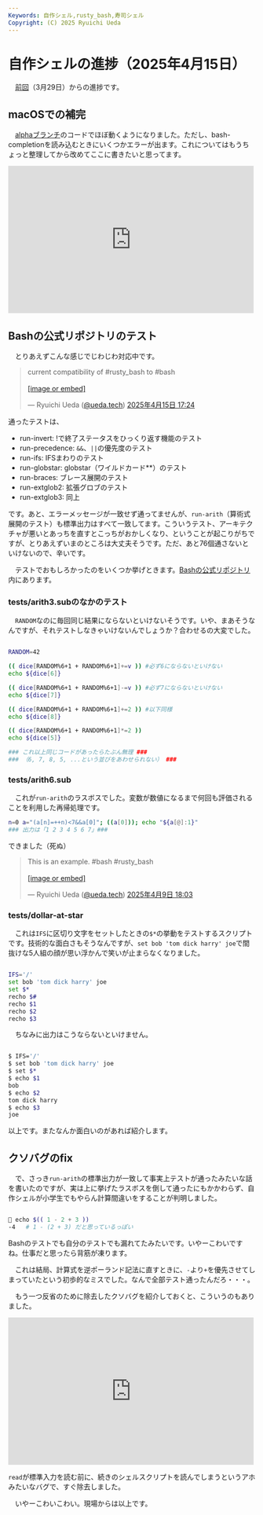 ```yaml
---
Keywords: 自作シェル,rusty_bash,寿司シェル
Copyright: (C) 2025 Ryuichi Ueda
---
```


# 自作シェルの進捗（2025年4月15日）

　[前回](/?post=20250329)（3月29日）からの進捗です。

## macOSでの補完

　[alphaブランチ](https://github.com/shellgei/rusty_bash/tree/alpha)のコードでほぼ動くようになりました。ただし、bash-completionを読み込むときにいくつかエラーが出ます。これについてはもうちょっと整理してから改めてここに書きたいと思ってます。

<iframe src="https://mi.shellgei.org/embed/notes/a6h0bho72l" data-misskey-embed-id="v1_6b2cca45-a37e-462b-97be-8645d4f35bb9" loading="lazy" referrerpolicy="strict-origin-when-cross-origin" style="border: none; width: 100%; max-width: 500px; height: 300px; color-scheme: light dark;"></iframe>
<script defer src="https://mi.shellgei.org/embed.js"></script>

## Bashの公式リポジトリのテスト

　とりあえずこんな感じでじわじわ対応中です。

<blockquote class="bluesky-embed" data-bluesky-uri="at://did:plc:eha6t6k5cy5oj33pvunkhdrg/app.bsky.feed.post/3lmtnnecgzk2c" data-bluesky-cid="bafyreicit7xgdrfwidtqdindhwawdjgq3hfxrxuh56cecfetf3aksbn24y" data-bluesky-embed-color-mode="system"><p lang="ja">current compatibility of #rusty_bash to #bash<br><br><a href="https://bsky.app/profile/did:plc:eha6t6k5cy5oj33pvunkhdrg/post/3lmtnnecgzk2c?ref_src=embed">[image or embed]</a></p>&mdash; Ryuichi Ueda (<a href="https://bsky.app/profile/did:plc:eha6t6k5cy5oj33pvunkhdrg?ref_src=embed">@ueda.tech</a>) <a href="https://bsky.app/profile/did:plc:eha6t6k5cy5oj33pvunkhdrg/post/3lmtnnecgzk2c?ref_src=embed">2025年4月15日 17:24</a></blockquote><script async src="https://embed.bsky.app/static/embed.js" charset="utf-8"></script>

通ったテストは、

- run-invert: !で終了ステータスをひっくり返す機能のテスト
- run-precedence: `&&`、`||`の優先度のテスト
- run-ifs: IFSまわりのテスト
- run-globstar: globstar（ワイルドカード**）のテスト
- run-braces: ブレース展開のテスト
- run-extglob2: 拡張グロブのテスト 
- run-extglob3: 同上

です。あと、エラーメッセージが一致せず通ってませんが、`run-arith`（算術式展開のテスト）も標準出力はすべて一致してます。こういうテスト、アーキテクチャが悪いとあっちを直すとこっちがおかしくなり、ということが起こりがちですが、とりあえずいまのところは大丈夫そうです。ただ、あと76個通さないといけないので、辛いです。

　テストでおもしろかったのをいくつか挙げときます。[Bashの公式リポジトリ](https://savannah.gnu.org/git/?group=bash)内にあります。

### tests/arith3.subのなかのテスト

　`RANDOM`なのに毎回同じ結果にならないといけないそうです。いや、まあそうなんですが、それテストしなきゃいけないんでしょうか？合わせるの大変でした。

```bash

RANDOM=42

(( dice[RANDOM%6+1 + RANDOM%6+1]+=v )) #必ず6にならないといけない
echo ${dice[6]}

(( dice[RANDOM%6+1 + RANDOM%6+1]-=v )) #必ず7にならないといけない
echo ${dice[7]}

(( dice[RANDOM%6+1 + RANDOM%6+1]+=2 )) #以下同様
echo ${dice[8]}

(( dice[RANDOM%6+1 + RANDOM%6+1]*=2 ))
echo ${dice[5]}

### これ以上同じコードがあったらたぶん無理 ###
### （6, 7, 8, 5, ...という並びをあわせられない） ###
```

### tests/arith6.sub

　これが`run-arith`のラスボスでした。変数が数値になるまで何回も評価されることを利用した再帰処理です。

```bash
n=0 a="(a[n]=++n)<7&&a[0]"; ((a[0])); echo "${a[@]:1}"
### 出力は「1 2 3 4 5 6 7」###
```

できました（死ぬ）

<blockquote class="bluesky-embed" data-bluesky-uri="at://did:plc:eha6t6k5cy5oj33pvunkhdrg/app.bsky.feed.post/3lmemzm7sm22d" data-bluesky-cid="bafyreifiy2igxseqgvumtrs4vk4puwy73vxacniswfibgkw7jrpha4fbvm" data-bluesky-embed-color-mode="system"><p lang="en">This is an example.  #bash #rusty_bash<br><br><a href="https://bsky.app/profile/did:plc:eha6t6k5cy5oj33pvunkhdrg/post/3lmemzm7sm22d?ref_src=embed">[image or embed]</a></p>&mdash; Ryuichi Ueda (<a href="https://bsky.app/profile/did:plc:eha6t6k5cy5oj33pvunkhdrg?ref_src=embed">@ueda.tech</a>) <a href="https://bsky.app/profile/did:plc:eha6t6k5cy5oj33pvunkhdrg/post/3lmemzm7sm22d?ref_src=embed">2025年4月9日 18:03</a></blockquote><script async src="https://embed.bsky.app/static/embed.js" charset="utf-8"></script>

### tests/dollar-at-star

　これは`IFS`に区切り文字をセットしたときの`$*`の挙動をテストするスクリプトです。技術的な面白さもそうなんですが、`set bob 'tom dick harry' joe`で間抜けな5人組の顔が思い浮かんで笑いが止まらなくなりました。

```bash

IFS='/'
set bob 'tom dick harry' joe
set $*
recho $#
recho $1
recho $2
recho $3
```

　ちなみに出力はこうならないといけません。

```bash

$ IFS='/'
$ set bob 'tom dick harry' joe
$ set $*
$ echo $1
bob
$ echo $2
tom dick harry
$ echo $3
joe
```

以上です。またなんか面白いのがあれば紹介します。

## クソバグのfix

　で、さっき`run-arith`の標準出力が一致して事実上テストが通ったみたいな話を書いたのですが、実は上に挙げたラスボスを倒して通ったにもかかわらず、自作シェルが小学生でもやらん計算間違いをすることが判明しました。

```bash

🍣 echo $(( 1 - 2 + 3 ))
-4   # 1 - (2 + 3) だと思っているっぽい
```

Bashのテストでも自分のテストでも漏れてたみたいです。いやーこわいですね。仕事だと思ったら背筋が凍ります。

　これは結局、計算式を逆ポーランド記法に直すときに、`-`より`+`を優先させてしまっていたという初歩的なミスでした。なんで全部テスト通ったんだろ・・・。

　もう一つ反省のために除去したクソバグを紹介しておくと、こういうのもありました。

<iframe src="https://mi.shellgei.org/embed/notes/a6hb9x6w2t" data-misskey-embed-id="v1_bef34f15-9099-42ea-b0c2-781d7619363d" loading="lazy" referrerpolicy="strict-origin-when-cross-origin" style="border: none; width: 100%; max-width: 500px; height: 300px; color-scheme: light dark;"></iframe>
<script defer src="https://mi.shellgei.org/embed.js"></script>

`read`が標準入力を読む前に、続きのシェルスクリプトを読んでしまうというアホみたいなバグで、すぐ除去しました。


　いやーこわいこわい。現場からは以上です。
